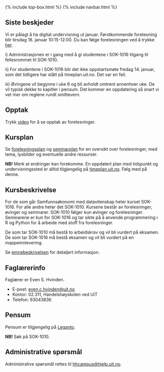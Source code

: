 {% include top-box.html %} <!-- Kode for å inkludere boksen på toppen av siden. Se _config.yml for å gjøre endringer. -->
{% include navbar.html %} <!-- Kode for navigasjonsmeny. Se navbar.html for å gjøre endringer. -->
<!-- Gjør endringer under her -->

## Siste beskjeder

Vi er pålagt å ha digital undervisning ut januar. Førstkommende forelesning blir tirsdag 18. januar 10:15-12:00. Du kan følge forelesningen ved å trykke [her](https://uit.zoom.us/j/62106111688?pwd=UDM0OGo1L1dmWHQ1Ky9PTFJHbWJTdz09).  

i)    Administrasjonen er i gang med å gi studentene i SOK-1016 tilgang til fellesrommet til SOK-1010.

ii)   For studentene i SOK-1016 blir det ikke oppstartsmøte fredag 14. januar, som det tidligere har stått på timeplan.uit.no. Det var en feil.   

iii)  Øvingene vil begynne i uke 6 og bli avholdt omtrent annenhver uke. De vil typisk dekke to kapitler i pensum. Det kommer en oppdatering så snart vi vet mer om reglene rundt smittevern. 

## Opptak

Trykk [video](her) for å se opptak av forelesninger. 

## Kursplan
Se [forelesningsplan](forelesningsplan.md) og [seminarplan](seminarplan.md) for en oversikt over forelesninger, med tema, lysbilder og eventuelle andre ressurser. 

**NB!** Merk at endringer kan forekomme. En oppdatert plan med tidspunkt og undervisningssted er alltid tilgjengelig på [timeplan.uit.no](timeplan.uit.no). Følg med på denne.   

## Kursbeskrivelse
For de som går Samfunnsøkonomi med datavitenskap heter kurset SOK-1016. For alle andre heter det SOK-1010. Kursene består av forelesninger, øvinger og seminarer. SOK-1010 følger kun øvinger og forelesninger. Seminarene er kun for SOK-1016 og tar sikte på å anvende programmering i R og Python for å arbeide med stoff fra forelesninger.

De som tar SOK-1010 må bestå to arbeidskrav og vil bli vurdert på eksamen. De som tar SOK-1016 må bestå eksamen og vil bli vurdert på en mappeinnlevering. 

Se [emnebeskrivelsen](https://uit.no/utdanning/emner/emne/743171/sok-1016) for detaljert informasjon. 

## Faglærerinfo

Faglærer er Even S. Hvinden. 

- E-post: [even.c.hvinden@uit.no](mailto:even.c.hvinden@uit.no)
- Kontor: 02.311, Handelshøyskolen ved UiT
- Telefon: 93043836

## Pensum

Pensum er tilgjengelig på [Leganto](https://bibsys-c.alma.exlibrisgroup.com/leganto/readinglist/searchlists). 

**NB!** Søk på SOK-1010. 

## Administrative spørsmål

Administrative spørsmål rettes til [hhcampus@hjelp.uit.no](mailto:hhcampus@hjelp.uit.no). 
